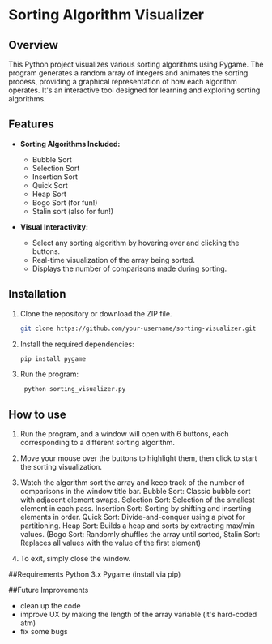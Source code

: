 # Sorting Algorithm Visualizer

## Overview

This Python project visualizes various sorting algorithms using Pygame. The program generates a random array of integers and animates the sorting process, providing a graphical representation of how each algorithm operates. It's an interactive tool designed for learning and exploring sorting algorithms.

## Features

- **Sorting Algorithms Included:**
  - Bubble Sort
  - Selection Sort
  - Insertion Sort
  - Quick Sort
  - Heap Sort
  - Bogo Sort (for fun!)
  - Stalin sort (also for fun!)

- **Visual Interactivity:**
  - Select any sorting algorithm by hovering over and clicking the buttons.
  - Real-time visualization of the array being sorted.
  - Displays the number of comparisons made during sorting.
  
## Installation

1. Clone the repository or download the ZIP file.
   
   ```bash
   git clone https://github.com/your-username/sorting-visualizer.git

2. Install the required dependencies:
   ```bash
   pip install pygame

3. Run the program:
   ```bash
    python sorting_visualizer.py

## How to use

1. Run the program, and a window will open with 6 buttons, each corresponding to a different sorting algorithm.

2. Move your mouse over the buttons to highlight them, then click to start the sorting visualization.

3. Watch the algorithm sort the array and keep track of the number of comparisons in the window title bar.
    Bubble Sort: Classic bubble sort with adjacent element swaps.
    Selection Sort: Selection of the smallest element in each pass.
    Insertion Sort: Sorting by shifting and inserting elements in order.
    Quick Sort: Divide-and-conquer using a pivot for partitioning.
    Heap Sort: Builds a heap and sorts by extracting max/min values.
    (Bogo Sort: Randomly shuffles the array until sorted, Stalin Sort: Replaces all values with the value of the first element)
   
4. To exit, simply close the window.

##Requirements
  Python 3.x
  Pygame (install via pip)

##Future Improvements
  - clean up the code
  - improve UX by making the length of the array variable (it's hard-coded atm)
  - fix some bugs
